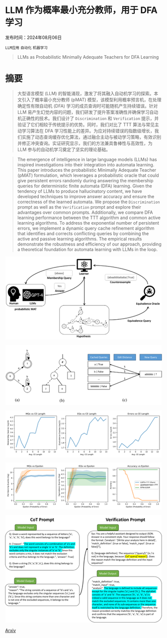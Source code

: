 # LLM 作为概率最小充分教师，用于 DFA 学习

发布时间：2024年08月06日

`LLM应用` `自动化` `机器学习`

> LLMs as Probabilistic Minimally Adequate Teachers for DFA Learning

# 摘要

> 大型语言模型 (LLM) 的智能涌现，激发了将其融入自动机学习的探索。本文引入了概率最小充分教师 (pMAT) 模型，该模型利用概率预言机，在处理确定性有限自动机 (DFA) 学习的成员查询时可能随机产生持续错误。针对 LLM 易产生幻觉内容的问题，我们研发了提升答案准确性并确保学习自动机正确性的技术。我们设计了 $\mathtt{Discrimination}$ 和 $\mathtt{Verification}$ 提示，并验证了它们相较于传统提示的优势。同时，我们对比了 TTT 算法与常见主动学习算法在 DFA 学习性能上的差异。为应对持续错误的指数级增长，我们实施了动态查询缓存优化算法，通过融合主动与被动学习策略，有效识别并修正冲突查询。实证研究显示，我们的方法兼具鲁棒性与高效性，为 LLM 参与的自动机学习奠定了坚实的理论基础。

> The emergence of intelligence in large language models (LLMs) has inspired investigations into their integration into automata learning. This paper introduces the probabilistic Minimally Adequate Teacher (pMAT) formulation, which leverages a probabilistic oracle that could give persistent errors randomly during answering the membership queries for deterministic finite automata (DFA) learning. Given the tendency of LLMs to produce hallucinatory content, we have developed techniques to improve answer accuracy and ensure the correctness of the learned automata. We propose the $\mathtt{Discrimination}$ prompt as well as the $\mathtt{Verification}$ prompt and explore their advantages over common prompts. Additionally, we compare DFA learning performance between the TTT algorithm and common active learning algorithms. To address the exponential number of persistent errors, we implement a dynamic query cache refinement algorithm that identifies and corrects conflicting queries by combining the active and passive learning algorithms. The empirical results demonstrate the robustness and efficiency of our approach, providing a theoretical foundation for automata learning with LLMs in the loop.

![LLM 作为概率最小充分教师，用于 DFA 学习](../../../paper_images/2408.02999/pMAT.png)

![LLM 作为概率最小充分教师，用于 DFA 学习](../../../paper_images/2408.02999/disrimination_tree.png)

![LLM 作为概率最小充分教师，用于 DFA 学习](../../../paper_images/2408.02999/Errors_vs_CE_Length.png)

![LLM 作为概率最小充分教师，用于 DFA 学习](../../../paper_images/2408.02999/Queries_vs_epsilon.png)

![LLM 作为概率最小充分教师，用于 DFA 学习](../../../paper_images/2408.02999/veri_prompt.png)

[Arxiv](https://arxiv.org/abs/2408.02999)